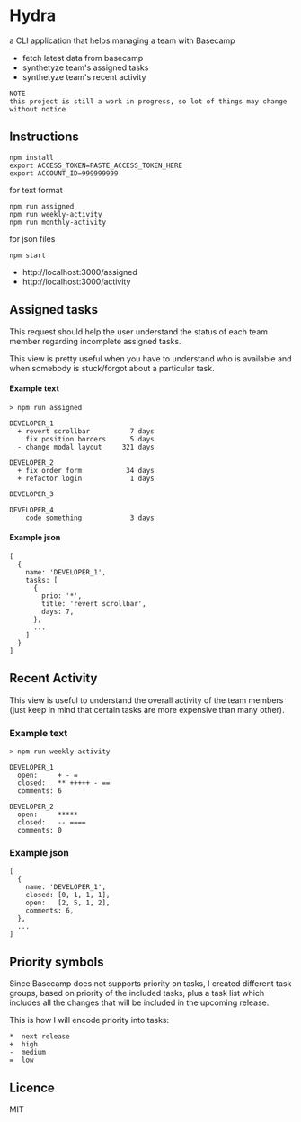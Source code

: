 # Hydra
a CLI application that helps managing a team with Basecamp

- fetch latest data from basecamp
- synthetyze team's assigned tasks
- synthetyze team's recent activity

```
NOTE
this project is still a work in progress, so lot of things may change without notice
```
## Instructions

```
npm install
export ACCESS_TOKEN=PASTE_ACCESS_TOKEN_HERE
export ACCOUNT_ID=999999999
```
for text format
```
npm run assigned
npm run weekly-activity
npm run monthly-activity
```

for json files
```
npm start
```
- http://localhost:3000/assigned
- http://localhost:3000/activity

## Assigned tasks
This request should help the user understand the status of each team member regarding incomplete assigned tasks.

This view is pretty useful when you have to understand who is available and when somebody is stuck/forgot about a particular task.

#### Example text
```
> npm run assigned

DEVELOPER_1
  + revert scrollbar          7 days
    fix position borders      5 days
  - change modal layout     321 days

DEVELOPER_2
  + fix order form           34 days
  + refactor login            1 days

DEVELOPER_3
  
DEVELOPER_4
    code something            3 days
```
#### Example json
```
[
  {
    name: 'DEVELOPER_1',
    tasks: [
      {
        prio: '*',
        title: 'revert scrollbar',
        days: 7,
      },
      ...
    ]
  }
]
```
## Recent Activity
This view is useful to understand the overall activity of the team members (just keep in mind that certain tasks are more expensive than many other).

### Example text

```
> npm run weekly-activity

DEVELOPER_1
  open:     + - =
  closed:   ** +++++ - ==
  comments: 6

DEVELOPER_2
  open:     *****
  closed:   -- ====
  comments: 0
```
### Example json
```
[
  {
    name: 'DEVELOPER_1',
    closed: [0, 1, 1, 1],
    open:   [2, 5, 1, 2],
    comments: 6,
  },
  ...
]
```
## Priority symbols
Since Basecamp does not supports priority on tasks, I created different task groups, based on priority of the included tasks, plus a task list which includes all the changes that will be included in the upcoming release.

This is how I will encode priority into tasks:
```
*  next release
+  high
-  medium
=  low
```

## Licence
MIT
